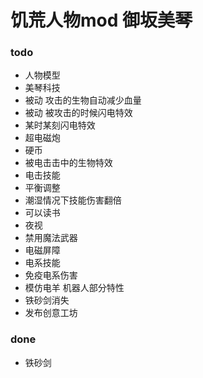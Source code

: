 # 饥荒人物mod 御坂美琴

### todo
- 人物模型
- 美琴科技
- 被动 攻击的生物自动减少血量
- 被动 被攻击的时候闪电特效
- 某时某刻闪电特效
- 超电磁炮
- 硬币
- 被电击击中的生物特效
- 电击技能
- 平衡调整
- 潮湿情况下技能伤害翻倍
- 可以读书
- 夜视
- 禁用魔法武器
- 电磁屏障
- 电系技能
- 免疫电系伤害
- 模仿电羊 机器人部分特性
- 铁砂剑消失
- 发布创意工坊
### done
- 铁砂剑
